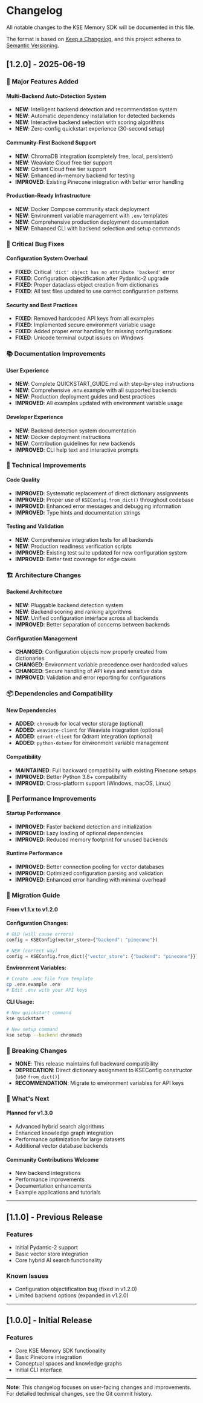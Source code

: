 # Changelog

All notable changes to the KSE Memory SDK will be documented in this file.

The format is based on [Keep a Changelog](https://keepachangelog.com/en/1.0.0/),
and this project adheres to [Semantic Versioning](https://semver.org/spec/v2.0.0.html).

## [1.2.0] - 2025-06-19

### 🚀 Major Features Added

#### Multi-Backend Auto-Detection System
- **NEW**: Intelligent backend detection and recommendation system
- **NEW**: Automatic dependency installation for detected backends
- **NEW**: Interactive backend selection with scoring algorithms
- **NEW**: Zero-config quickstart experience (30-second setup)

#### Community-First Backend Support
- **NEW**: ChromaDB integration (completely free, local, persistent)
- **NEW**: Weaviate Cloud free tier support
- **NEW**: Qdrant Cloud free tier support
- **NEW**: Enhanced in-memory backend for testing
- **IMPROVED**: Existing Pinecone integration with better error handling

#### Production-Ready Infrastructure
- **NEW**: Docker Compose community stack deployment
- **NEW**: Environment variable management with `.env` templates
- **NEW**: Comprehensive production deployment documentation
- **NEW**: Enhanced CLI with backend selection and setup commands

### 🐛 Critical Bug Fixes

#### Configuration System Overhaul
- **FIXED**: Critical `'dict' object has no attribute 'backend'` error
- **FIXED**: Configuration objectification after Pydantic-2 upgrade
- **FIXED**: Proper dataclass object creation from dictionaries
- **FIXED**: All test files updated to use correct configuration patterns

#### Security and Best Practices
- **FIXED**: Removed hardcoded API keys from all examples
- **FIXED**: Implemented secure environment variable usage
- **FIXED**: Added proper error handling for missing configurations
- **FIXED**: Unicode terminal output issues on Windows

### 📚 Documentation Improvements

#### User Experience
- **NEW**: Complete QUICKSTART_GUIDE.md with step-by-step instructions
- **NEW**: Comprehensive .env.example with all supported backends
- **NEW**: Production deployment guides and best practices
- **IMPROVED**: All examples updated with environment variable usage

#### Developer Experience
- **NEW**: Backend detection system documentation
- **NEW**: Docker deployment instructions
- **NEW**: Contribution guidelines for new backends
- **IMPROVED**: CLI help text and interactive prompts

### 🔧 Technical Improvements

#### Code Quality
- **IMPROVED**: Systematic replacement of direct dictionary assignments
- **IMPROVED**: Proper use of `KSEConfig.from_dict()` throughout codebase
- **IMPROVED**: Enhanced error messages and debugging information
- **IMPROVED**: Type hints and documentation strings

#### Testing and Validation
- **NEW**: Comprehensive integration tests for all backends
- **NEW**: Production readiness verification scripts
- **IMPROVED**: Existing test suite updated for new configuration system
- **IMPROVED**: Better test coverage for edge cases

### 🏗️ Architecture Changes

#### Backend Architecture
- **NEW**: Pluggable backend detection system
- **NEW**: Backend scoring and ranking algorithms
- **NEW**: Unified configuration interface across all backends
- **IMPROVED**: Better separation of concerns between backends

#### Configuration Management
- **CHANGED**: Configuration objects now properly created from dictionaries
- **CHANGED**: Environment variable precedence over hardcoded values
- **CHANGED**: Secure handling of API keys and sensitive data
- **IMPROVED**: Validation and error reporting for configurations

### 📦 Dependencies and Compatibility

#### New Dependencies
- **ADDED**: `chromadb` for local vector storage (optional)
- **ADDED**: `weaviate-client` for Weaviate integration (optional)
- **ADDED**: `qdrant-client` for Qdrant integration (optional)
- **ADDED**: `python-dotenv` for environment variable management

#### Compatibility
- **MAINTAINED**: Full backward compatibility with existing Pinecone setups
- **IMPROVED**: Better Python 3.8+ compatibility
- **IMPROVED**: Cross-platform support (Windows, macOS, Linux)

### 🚀 Performance Improvements

#### Startup Performance
- **IMPROVED**: Faster backend detection and initialization
- **IMPROVED**: Lazy loading of optional dependencies
- **IMPROVED**: Reduced memory footprint for unused backends

#### Runtime Performance
- **IMPROVED**: Better connection pooling for vector databases
- **IMPROVED**: Optimized configuration parsing and validation
- **IMPROVED**: Enhanced error handling with minimal overhead

### 🔄 Migration Guide

#### From v1.1.x to v1.2.0

**Configuration Changes:**
```python
# OLD (will cause errors)
config = KSEConfig(vector_store={"backend": "pinecone"})

# NEW (correct way)
config = KSEConfig.from_dict({"vector_store": {"backend": "pinecone"}})
```

**Environment Variables:**
```bash
# Create .env file from template
cp .env.example .env
# Edit .env with your API keys
```

**CLI Usage:**
```bash
# New quickstart command
kse quickstart

# New setup command
kse setup --backend chromadb
```

### 🎯 Breaking Changes

- **NONE**: This release maintains full backward compatibility
- **DEPRECATION**: Direct dictionary assignment to KSEConfig constructor (use `from_dict()`)
- **RECOMMENDATION**: Migrate to environment variables for API keys

### 🔮 What's Next

#### Planned for v1.3.0
- Advanced hybrid search algorithms
- Enhanced knowledge graph integration
- Performance optimization for large datasets
- Additional vector database backends

#### Community Contributions Welcome
- New backend integrations
- Performance improvements
- Documentation enhancements
- Example applications and tutorials

---

## [1.1.0] - Previous Release

### Features
- Initial Pydantic-2 support
- Basic vector store integration
- Core hybrid AI search functionality

### Known Issues
- Configuration objectification bug (fixed in v1.2.0)
- Limited backend options (expanded in v1.2.0)

---

## [1.0.0] - Initial Release

### Features
- Core KSE Memory SDK functionality
- Basic Pinecone integration
- Conceptual spaces and knowledge graphs
- Initial CLI interface

---

**Note**: This changelog focuses on user-facing changes and improvements. For detailed technical changes, see the Git commit history.